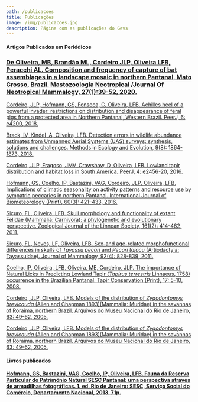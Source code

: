 ```yaml
---
path: /publicacoes
title: Publicações
image: /img/publicacoes.jpg
description: Página com as publicações do Gevs
---
```

#### **Artigos Publicados em Periódicos**

### [De Oliveira, MB, Brandão ML, Cordeiro JLP, Oliveira LFB, Peracchi AL. Composition and frequency of capture of bat assemblages in a landscape mosaic in northern Pantanal, Mato Grosso, Brazil. Mastozoologia Neotropical /Journal Of Neotropical Mammalogy, 27(1):39-52, 2020.](https://doi.org/10.31687/saremMN.20.27.1.0.25) [](https://doi.org/10.31687/saremMN.20.27.1.0.25)

[Cordeiro, JLP, Hofmann, GS, Fonseca, C, Oliveira, LFB. Achilles heel of a powerful invader: restrictions on distribution and disappearance of feral pigs from a protected area in Northern Pantanal, Western Brazil. PeerJ, 6: e4200, 2018. ](https://doi.org/10.7717/peerj.4200)[](https://doi.org/10.7717/peerj.4200)

[Brack, IV, Kindel, A, Oliveira, LFB. Detection errors in wildlife abundance estimates from Unmanned Aerial Systems (UAS) surveys: synthesis, solutions and challenges. Methods in Ecology and Evolution, 9(8): 1864-1873, 2018. ](http://dx.doi.org/10.1111/2041-210x.13026)[](http://dx.doi.org/10.1111/2041-210x.13026)

[Cordeiro, JLP, Fragoso, JMV, Crawshaw, D, Oliveira, LFB. Lowland tapir distribution and habitat loss in South America. PeerJ, 4: e2456-20, 2016. ](http://dx.doi.org/10.7717/peerj.2456)[](http://dx.doi.org/10.7717/peerj.2456)

[Hofmann, GS, Coelho, IP, Bastazini, VAG, Cordeiro, JLP, Oliveira, LFB. Implications of climatic seasonality on activity patterns and resource use by sympatric peccaries in northern Pantanal. International Journal of Biometeorology (Print), 60(3): 421–433, 2016. ](http://dx.doi.org/10.1007/s00484-015-1040-8)[](http://dx.doi.org/10.1007/s00484-015-1040-8)

[Sicuro, FL, Oliveira, LFB. Skull morphology and functionality of extant Felidae (Mammalia: Carnivora): a phylogenetic and evolutionary perspective. Zoological Journal of the Linnean Society, 161(2): 414-462, 2011. ](https://doi.org/10.1111/j.1096-3642.2010.00636.x)[](https://doi.org/10.1111/j.1096-3642.2010.00636.x)

[Sicuro, FL, Neves, LF, Oliveira, LFB. Sex-and age-related morphofunctional differences in skulls of *Tayassu pecari* and *Pecari tajacu* (Artiodactyla: Tayassuidae). Journal of Mammalogy, 92(4): 828-839, 2011. ](https://doi.org/10.1644/10-MAMM-A-336.1)[](https://doi.org/10.1644/10-MAMM-A-336.1)

[Coelho, IP, Oliveira, LFB, Oliveira, ME, Cordeiro, JLP. The importance of Natural Licks in Predicting Lowland Tapir (*Tapirus terrestris* Linnaeus, 1758) occurrence in the Brazilian Pantanal. Tapir Conservation (Print), 17: 5-10, 2008. ](http://hdl.handle.net/10183/7747)[](http://hdl.handle.net/10183/7747)

[Cordeiro, JLP, Oliveira, LFB. Models of the distribution of *Zygodontomys brevicauda* (Allen and Chapman 1893)(Mammalia: Muridae) in the savannas of Roraima, northern Brazil. Arquivos do Museu Nacional do Rio de Janeiro, 63: 49-62, 2005. ](http://www.ecologia.ufrgs.br/labgeo/arquivos/Publicacoes/Periodicos/2005/Cordeiro_e_Oliveira_2005_Models_distribution_Zygodontomys_brevicauda.pdf)[](http://www.ecologia.ufrgs.br/labgeo/arquivos/Publicacoes/Periodicos/2005/Cordeiro_e_Oliveira_2005_Models_distribution_Zygodontomys_brevicauda.pdf)

[Cordeiro, JLP, Oliveira, LFB. Models of the distribution of *Zygodontomys brevicauda* (Allen and Chapman 1893)(Mammalia: Muridae) in the savannas of Roraima, northern Brazil. Arquivos do Museu Nacional do Rio de Janeiro, 63: 49-62, 2005. ](http://www.ecologia.ufrgs.br/labgeo/arquivos/Publicacoes/Periodicos/2005/Cordeiro_e_Oliveira_2005_Models_distribution_Zygodontomys_brevicauda.pdf)[](http://www.ecologia.ufrgs.br/labgeo/arquivos/Publicacoes/Periodicos/2005/Cordeiro_e_Oliveira_2005_Models_distribution_Zygodontomys_brevicauda.pdf)

#### **Livros publicados**

**[Hofmann, GS, Bastazini, VAG, Coelho, IP, Oliveira, LFB. Fauna da Reserva Particular do Patrimônio Natural SESC Pantanal: uma perspectiva através de armadilhas fotográficas. 1. ed. Rio de Janeiro: SESC, Serviço Social do Comércio, Departamento Nacional, 2013. 71p. ](https://www.sescpantanal.com.br/arquivos/cadastro-itens/layout-6/arquivos/file-636004641363334343.pdf)[](https://www.sescpantanal.com.br/arquivos/cadastro-itens/layout-6/arquivos/file-636004641363334343.pdf)**
